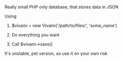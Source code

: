 Really small PHP only database, that stores data in JSON

Using:

1) $vivami = new Vivami('/path/to/files/', 'some_name')

2) Do everything you want

3) Call $vivami->save()


It's unstable, pet version, so use it on your own risk